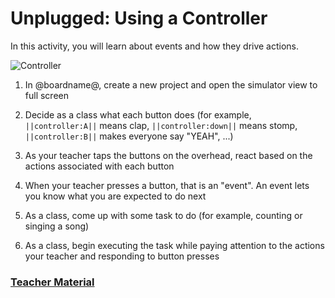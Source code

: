 # Unplugged: Using a Controller

In this activity, you will learn about events and how they drive actions.

![Controller](/static/courses/csintro1/motion/controller.png)

1. In @boardname@, create a new project and open the simulator view to full screen

2. Decide as a class what each button does (for example, ``||controller:A||`` means clap, ``||controller:down||`` means stomp, ``||controller:B||`` makes everyone say "YEAH", ...)

3. As your teacher taps the buttons on the overhead, react based on the actions associated with each button

4. When your teacher presses a button, that is an "event". An event lets you know what you are expected to do next

5. As a class, come up with some task to do (for example, counting or singing a song)

6. As a class, begin executing the task while paying attention to the actions your teacher and responding to button presses

### [Teacher Material](/courses/csintro1/about/teachers)
